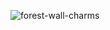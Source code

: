 ![forest-wall-charms](https://user-images.githubusercontent.com/118710/187502471-50a4119b-c325-49d7-a659-644936f72047.png) <link rel="me" href="https://hachyderm.io/@shmup" />
